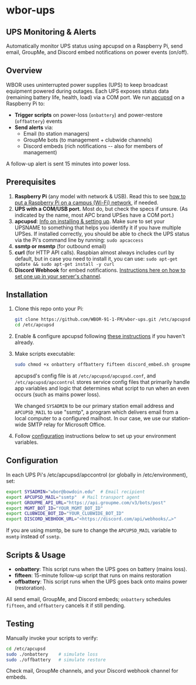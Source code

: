 # wbor-ups

## UPS Monitoring & Alerts

Automatically monitor UPS status using apcupsd on a Raspberry Pi, send email, GroupMe, and Discord embed notifications on power events (on/off).

## Overview

WBOR uses uninterrupted power supplies (UPS) to keep broadcast equipment powered during outages. Each UPS exposes status data (remaining battery life, health, load) via a COM port. We run [apcupsd](https://www.apcupsd.org/) on a Raspberry Pi to:

- **Trigger scripts** on power-loss (`onbattery`) and power-restore (`offbattery`) events  
- **Send alerts** via:
  - Email (to station managers)  
  - GroupMe bots (to management + clubwide channels)  
  - Discord embeds (rich notifications -- also for members of management)

A follow-up alert is sent 15 minutes into power loss.

## Prerequisites

1. **Raspberry Pi** (any model with network & USB). Read this to see [how to put a Raspberry Pi on a campus (Wi-Fi) network](https://gist.github.com/mdrxy/ddb2ad2b958e5a3266d7cc05cf93c3e3), if needed.
2. **UPS with a COM/USB port.** Most do, but check the specs if unsure. (As indicated by the name, most APC brand UPSes have a COM port.)
3. **apcupsd**: [Info on installing & setting up](https://gist.github.com/mdrxy/462be21338a454c659b54d274fdc4456). Make sure to set your UPSNAME to something that helps you identify it if you have multiple UPSes. If installed correctly, you should be able to check the UPS status via the Pi's command line by running: `sudo apcaccess`
4. **ssmtp or msmtp** (for outbound email)
5. **curl** (for HTTP API calls). Raspbian almost always includes curl by default, but in case you need to install it, you can use: `sudo apt-get update && sudo apt-get install -y curl`
6. **Discord Webhook** for embed notifications. [Instructions here on how to set one up in your server's channel](https://support.discord.com/hc/en-us/articles/228383668-Intro-to-Webhooks).

## Installation

1. Clone this repo onto your Pi:

    ```sh
    git clone https://github.com/WBOR-91-1-FM/wbor-ups.git /etc/apcupsd
    cd /etc/apcupsd
    ```

2. Enable & configure apcupsd following [these instructions](https://gist.github.com/mdrxy/462be21338a454c659b54d274fdc4456) if you haven't already.

3. Make scripts executable:

    ```sh
    sudo chmod +x onbattery offbattery fifteen discord_embed.sh groupme.sh
    ```

    apcupsd's config file is at `/etc/apcupsd/apcupsd.conf`, and `/etc/apcupsd/apccontrol` stores service config files that primarily handle app variables and logic that determines what script to run when an even occurs (such as mains power loss).

    We changed `SYSADMIN` to be our primary station email address and `APCUPSD_MAIL` to use "ssmtp", a program which delivers email from a local computer to a configured mailhost. In our case, we use our station-wide SMTP relay for Microsoft Office.

4. Follow [configuration](#configuration) instructions below to set up your environment variables.

## Configuration

In each UPS Pi's /etc/apcupsd/apccontrol (or globally in /etc/environment), set:

  ```sh
  export SYSADMIN="wbor@bowdoin.edu"  # Email recipient
  export APCUPSD_MAIL="ssmtp"  # Mail transport agent
  export GROUPME_API_URL="https://api.groupme.com/v3/bots/post"
  export MGMT_BOT_ID="YOUR_MGMT_BOT_ID"
  export CLUBWIDE_BOT_ID="YOUR_CLUBWIDE_BOT_ID"
  export DISCORD_WEBHOOK_URL="<https://discord.com/api/webhooks/…>"
  ```

If you are using msmtp, be sure to change the `APCUPSD_MAIL` variable to `msmtp` instead of `ssmtp`.

## Scripts & Usage

- **onbattery**: This script runs when the UPS goes on battery (mains loss).
- **fifteen**: 15-minute follow-up script that runs on mains restoration
- **offbattery**: This script runs when the UPS goes back onto mains power (restoration).

All send email, GroupMe, and Discord embeds; `onbattery` schedules `fifteen`, and `offbattery` cancels it if still pending.

## Testing

Manually invoke your scripts to verify:

  ```sh
  cd /etc/apcupsd
  sudo ./onbattery    # simulate loss
  sudo ./offbattery   # simulate restore
  ```

Check mail, GroupMe channels, and your Discord webhook channel for embeds.
